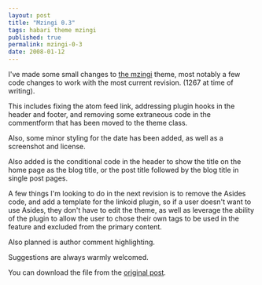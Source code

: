 ```yaml
---
layout: post
title: "Mzingi 0.3"
tags: habari theme mzingi
published: true
permalink: mzingi-0-3
date: 2008-01-12
---
```


I've made some small changes to <a href="/mzingi">the mzingi</a> theme, most notably a few code changes to work with the most current revision. (1267 at time of writing).

This includes fixing the atom feed link, addressing plugin hooks in the header and footer, and removing some extraneous code in the commentform that has been moved to the theme class.

Also, some minor styling for the date has been added, as well as a screenshot and license.

Also added is the conditional code in the header to show the title on the home page as the blog title, or the post title followed by the blog title in single post pages.

A few things I'm looking to do in the next revision is to remove the Asides code, and add a template for the linkoid plugin, so if a user doesn't want to use Asides, they don't have to edit the theme, as well as leverage the ability of the plugin to allow the user to chose their own tags to be used in the feature and excluded from the primary content.

Also planned is author comment highlighting.

Suggestions are always warmly welcomed.

You can download the file from the <a href="/mzingi">original post</a>.
